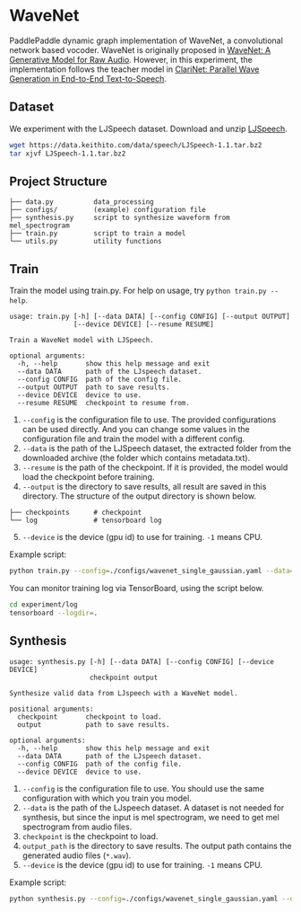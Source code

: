 # WaveNet

PaddlePaddle dynamic graph implementation of WaveNet, a convolutional network based vocoder. WaveNet is originally proposed in [WaveNet: A Generative Model for Raw Audio](https://arxiv.org/abs/1609.03499). However, in this experiment, the implementation follows the teacher model in [ClariNet: Parallel Wave Generation in End-to-End Text-to-Speech](arxiv.org/abs/1807.07281).


## Dataset

We experiment with the LJSpeech dataset. Download and unzip [LJSpeech](https://keithito.com/LJ-Speech-Dataset/).

```bash
wget https://data.keithito.com/data/speech/LJSpeech-1.1.tar.bz2
tar xjvf LJSpeech-1.1.tar.bz2
```

## Project Structure

```text
├── data.py          data_processing
├── configs/         (example) configuration file
├── synthesis.py     script to synthesize waveform from mel_spectrogram
├── train.py         script to train a model
└── utils.py         utility functions
```

## Train

Train the model using train.py. For help on usage, try `python train.py --help`.

```text
usage: train.py [-h] [--data DATA] [--config CONFIG] [--output OUTPUT]
                [--device DEVICE] [--resume RESUME]

Train a WaveNet model with LJSpeech.

optional arguments:
  -h, --help       show this help message and exit
  --data DATA      path of the LJspeech dataset.
  --config CONFIG  path of the config file.
  --output OUTPUT  path to save results.
  --device DEVICE  device to use.
  --resume RESUME  checkpoint to resume from.
```

1. `--config` is the configuration file to use. The provided configurations can be used directly. And you can change some values in the configuration file and train the model with a different config.
2. `--data` is the path of the LJSpeech dataset, the extracted folder from the downloaded archive (the folder which contains metadata.txt).
3. `--resume` is the path of the checkpoint. If it is provided, the model would load the checkpoint before training.
4. `--output` is the directory to save results, all result are saved in this directory. The structure of the output directory is shown below.

```text
├── checkpoints      # checkpoint
└── log              # tensorboard log
```

5. `--device` is the device (gpu id) to use for training. `-1` means CPU.

Example script:

```bash
python train.py --config=./configs/wavenet_single_gaussian.yaml --data=./LJSpeech-1.1/ --output=experiment --device=0
```

You can monitor training log via TensorBoard, using the script below.

```bash
cd experiment/log
tensorboard --logdir=.
```

## Synthesis
```text
usage: synthesis.py [-h] [--data DATA] [--config CONFIG] [--device DEVICE]
                    checkpoint output

Synthesize valid data from LJspeech with a WaveNet model.

positional arguments:
  checkpoint       checkpoint to load.
  output           path to save results.

optional arguments:
  -h, --help       show this help message and exit
  --data DATA      path of the LJspeech dataset.
  --config CONFIG  path of the config file.
  --device DEVICE  device to use.
```

1. `--config` is the configuration file to use. You should use the same configuration with which you train you model.
2. `--data` is the path of the LJspeech dataset. A dataset is not needed for synthesis, but since the input is mel spectrogram, we need to get mel spectrogram from audio files.
3. `checkpoint` is the checkpoint to load.
4. `output_path` is the directory to save results. The output path contains the generated audio files (`*.wav`).
5. `--device` is the device (gpu id) to use for training. `-1` means CPU.

Example script:

```bash
python synthesis.py --config=./configs/wavenet_single_gaussian.yaml --data=./LJSpeech-1.1/ --device=0 experiment/checkpoints/step_500000 generated
```
